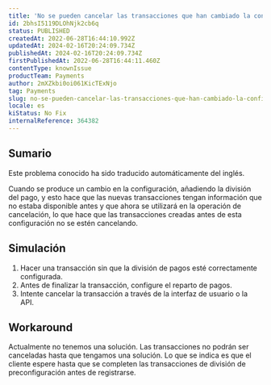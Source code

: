 ```yaml
---
title: 'No se pueden cancelar las transacciones que han cambiado la configuración de la división del pago'
id: 2bhsI5119DLOhNjk2cb6q
status: PUBLISHED
createdAt: 2022-06-28T16:44:10.992Z
updatedAt: 2024-02-16T20:24:09.734Z
publishedAt: 2024-02-16T20:24:09.734Z
firstPublishedAt: 2022-06-28T16:44:11.460Z
contentType: knownIssue
productTeam: Payments
author: 2mXZkbi0oi061KicTExNjo
tag: Payments
slug: no-se-pueden-cancelar-las-transacciones-que-han-cambiado-la-configuracion-de-la-division-del-pago
locale: es
kiStatus: No Fix
internalReference: 364382
---
```


## Sumario

<div class="alert alert-info">
  <p>Este problema conocido ha sido traducido automáticamente del inglés.</p>
</div>


Cuando se produce un cambio en la configuración, añadiendo la división del pago, y esto hace que las nuevas transacciones tengan información que no estaba disponible antes y que ahora se utilizará en la operación de cancelación, lo que hace que las transacciones creadas antes de esta configuración no se estén cancelando.



## Simulación



1. Hacer una transacción sin que la división de pagos esté correctamente configurada.
2. Antes de finalizar la transacción, configure el reparto de pagos.
3. Intente cancelar la transacción a través de la interfaz de usuario o la API.



## Workaround


Actualmente no tenemos una solución. Las transacciones no podrán ser canceladas hasta que tengamos una solución. Lo que se indica es que el cliente espere hasta que se completen las transacciones de división de preconfiguración antes de registrarse.

